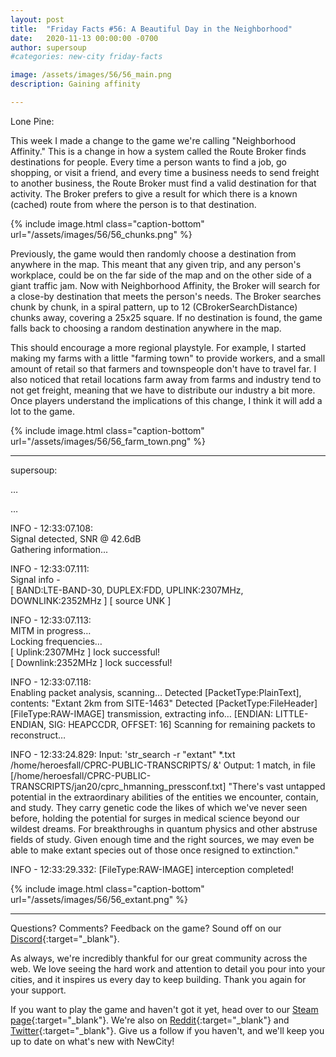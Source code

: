 ```yaml
---
layout: post
title:  "Friday Facts #56: A Beautiful Day in the Neighborhood"
date:   2020-11-13 00:00:00 -0700
author: supersoup
#categories: new-city friday-facts

image: /assets/images/56/56_main.png
description: Gaining affinity

---
```


Lone Pine:


This week I made a change to the game we're calling "Neighborhood Affinity." This is a change in how a system called the Route Broker finds destinations for people. Every time a person wants to find a job, go shopping, or visit a friend, and every time a business needs to send freight to another business, the Route Broker must find a valid destination for that activity. The Broker prefers to give a result for which there is a known (cached) route from where the person is to that destination.

{% include image.html class="caption-bottom"
  url="/assets/images/56/56_chunks.png"
%}

Previously, the game would then randomly choose a destination from anywhere in the map. This meant that any given trip, and any person's workplace, could be on the far side of the map and on the other side of a giant traffic jam. Now with Neighborhood Affinity, the Broker will search for a close-by destination that meets the person's needs. The Broker searches chunk by chunk, in a spiral pattern, up to 12 (CBrokerSearchDistance) chunks away, covering a 25x25 square. If no destination is found, the game falls back to choosing a random destination anywhere in the map.

This should encourage a more regional playstyle. For example, I started making my farms with a little "farming town" to provide workers, and a small amount of retail so that farmers and townspeople don't have to travel far. I also noticed that retail locations farm away from farms and industry tend to not get freight, meaning that we have to distribute our industry a bit more. Once players understand the implications of this change, I think it will add a lot to the game.

{% include image.html class="caption-bottom"
  url="/assets/images/56/56_farm_town.png"
%}

---

supersoup:

…

…

INFO - 12:33:07.108:   
Signal detected, SNR @ 42.6dB  
Gathering information...  
 
INFO - 12:33:07.111:  
Signal info -  
\[ BAND:LTE-BAND-30, DUPLEX:FDD, UPLINK:2307MHz, DOWNLINK:2352MHz \] \[ source UNK \]  
 
INFO - 12:33:07.113:  
MITM in progress…  
Locking frequencies…  
\[ Uplink:2307MHz \] lock successful!  
\[ Downlink:2352MHz \] lock successful!  
 
INFO - 12:33:07.118:  
Enabling packet analysis, scanning…
Detected \[PacketType:PlainText\], contents: 
"Extant 2km from SITE-1463"
Detected \[PacketType:FileHeader\]\[FileType:RAW-IMAGE\] transmission, extracting info…
\[ENDIAN: LITTLE-ENDIAN, SIG: HEAPCCDR, OFFSET: 16\]
Scanning for remaining packets to reconstruct…

INFO - 12:33:24.829:
Input: 'str_search -r "extant" *.txt /home/heroesfall/CPRC-PUBLIC-TRANSCRIPTS/ &'
Output: 1 match, in file \[/home/heroesfall/CPRC-PUBLIC-TRANSCRIPTS/jan20/cprc_hmanning_pressconf.txt\]
"There's vast untapped potential in the extraordinary abilities of the entities we encounter, contain, and study. They carry genetic code the likes of which we've never seen before, holding the potential for surges in medical science beyond our wildest dreams. For breakthroughs in quantum physics and other abstruse fields of study. Given enough time and the right sources, we may even be able to make extant species out of those once resigned to extinction."

INFO - 12:33:29.332: 
\[FileType:RAW-IMAGE\] interception completed! 

{% include image.html class="caption-bottom"
  url="/assets/images/56/56_extant.png"
%}

---

Questions? Comments? Feedback on the game? Sound off on our [Discord]{:target="_blank"}.

As always, we're incredibly thankful for our great community across the web. We love seeing the hard work and attention to detail you pour into your cities, and it inspires us every day to keep building. Thank you again for your support.

If you want to play the game and haven't got it yet, head over to our [Steam page]{:target="_blank"}. We're also on [Reddit]{:target="_blank"} and [Twitter]{:target="_blank"}. Give us a follow if you haven't, and we'll keep you up to date on what's new with NewCity!

[Discord]:  http://discord.gg/cz6t4J5
[Steam page]: https://store.steampowered.com/app/1067860/NewCity/
[Reddit]: https://www.reddit.com/r/NewCity
[Twitter]: https://twitter.com/lone_pine_games








